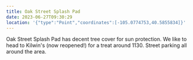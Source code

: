 ```yaml
---
title: Oak Street Splash Pad
date: 2023-06-27T09:30:29
location: '{"type":"Point","coordinates":[-105.0774753,40.5855834]}'
---
```

O﻿ak Street Splash Pad has decent tree cover for sun protection. We like to head to Kilwin's (now reopened!) for a treat around 1130. Street parking all around the area.